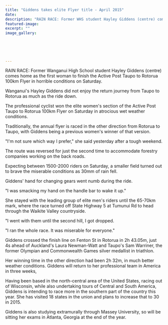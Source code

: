 ```yaml
---
title: "Giddens takes elite Flyer title - April 2015"
date: 
description: "RAIN RACE: Former WHS student Hayley Giddens (centre) comes home as the first woman to finish the Active Post Taupo to Rotorua 100km Flyer in horrible conditions on Saturday,Wanganui Chronicle 21/4/15"
featured-image: 
excerpt: ""
image_gallery:
	
	
	
	
	
---
```


<p><span>RAIN RACE: Former Wanganui High School student Hayley Giddens (centre) comes home as the first woman to finish the Active Post Taupo to Rotorua 100km Flyer in horrible conditions on Saturday.</span></p>
<p>Wanganui's Hayley Giddens did not enjoy the return journey from Taupo to Rotorua as much as the ride down.</p>
<p>The professional cyclist won the elite women's section of the Active Post Taupo to Rotorua 100km Flyer on Saturday in atrocious wet weather conditions.</p>
<p>Traditionally, the annual flyer is raced in the other direction from Rotorua to Taupo, with Giddens being a previous women's winner of that version.</p>
<p>"I'm not sure which way I prefer," she said yesterday after a tough weekend.</p>
<p>The route was reversed for just the second time to accommodate forestry companies working on the back roads.</p>
<p>Expecting between 1500-2000 riders on Saturday, a smaller field turned out to brave the miserable conditions as 30mm of rain fell.</p>
<p>Giddens' hand for changing gears went numb during the ride.</p>
<p>"I was smacking my hand on the handle bar to wake it up."</p>
<p>She stayed with the leading group of elite men's riders until the 65-70km mark, where the race turned off State Highway 5 at Tumunui Rd to head through the Waikite Valley countryside.</p>
<p>"I went with them until the second hill, I got dropped.</p>
<p>"I ran the whole race. It was miserable for everyone."</p>
<p>Giddens crossed the finish line on Fenton St in Rotorua in 2h 43.05m, just 4s ahead of Auckland's Laura Newman-Watt and Taupo's Sam Warriner, the former Olympian and Commonwealth Games silver medallist in triathlon.</p>
<p>Her winning time in the other direction had been 2h 32m, in much better weather conditions. Giddens will return to her professional team in America in three weeks,</p>
<p>Having been based in the north-central area of the United States, racing out of Wisconsin, while also undertaking tours of Central and South America, Giddens is intending to race more in the southern part of the country this year. She has visited 18 states in the union and plans to increase that to 30 in 2015.</p>
<p>Giddens is also studying extramurally through Massey University, so will be sitting her exams in Atlanta, Georgia at the end of the year.</p>

